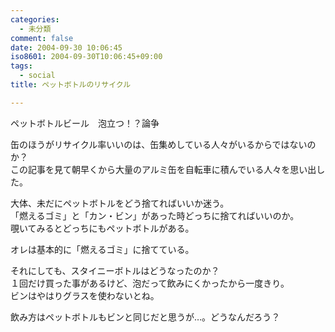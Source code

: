 ```yaml
---
categories:
  - 未分類
comment: false
date: 2004-09-30 10:06:45
iso8601: 2004-09-30T10:06:45+09:00
tags:
  - social
title: ペットボトルのリサイクル

---
```


<div class="entry-body">
  <p>ペットボトルビール　泡立つ！？論争</p>

  <p>缶のほうがリサイクル率いいのは、缶集めしている人々がいるからではないのか？<br />
    この記事を見て朝早くから大量のアルミ缶を自転車に積んでいる人々を思い出した。</p>

  <p>大体、未だにペットボトルをどう捨てればいいか迷う。<br />
    「燃えるゴミ」と「カン・ビン」があった時どっちに捨てればいいのか。<br />
    覗いてみるとどっちにもペットボトルがある。</p>

  <p>オレは基本的に「燃えるゴミ」に捨てている。</p>

  <p>それにしても、スタイニーボトルはどうなったのか？<br />
    １回だけ買った事があるけど、泡だって飲みにくかったから一度きり。<br />
    ビンはやはりグラスを使わないとね。</p>

  <p>飲み方はペットボトルもビンと同じだと思うが…。どうなんだろう？</p>
</div>
